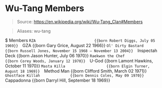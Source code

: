 # Wu-Tang Members

> Source: https://en.wikipedia.org/wiki/Wu-Tang_Clan#Members

> Aliases: wu-tang

$ Members
    `RZA                           {{born Robert Diggs, July 05 1969}} 
    `GZA                           {{born Gary Grice, August 22 1966}} 
    `Ol' Dirty Bastard             {{born Russell Jones, November 15 1968 – November 13 2004}} 
    `Inspectah Deck                {{born Jason Hunter, July 06 1970}} 
    `Raekwon the Chef              {{born Corey Woods, January 12 1970}} 
    `U-God                         {{born Lamont Hawkins, October 11 1970}} 
    `Masta Killa                   {{born Elgin Turner, August 18 1969}} 
    `Method Man                    {{born Clifford Smith, March 02 1971}} 
    `Ghostface Killah              {{born Dennis Coles, May 09 1970}} 
    `Cappadonna                    {{born Darryl Hill, September 18 1969}} 

